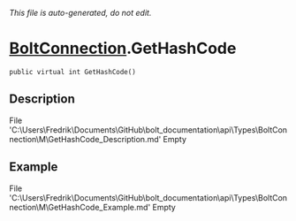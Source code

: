 *This file is auto-generated, do not edit.*

# [BoltConnection](Types/BoltConnection.md).GetHashCode
`public virtual int GetHashCode()`
## Description
File 'C:\Users\Fredrik\Documents\GitHub\bolt_documentation\api\Types\BoltConnection\M\GetHashCode_Description.md' Empty
## Example
File 'C:\Users\Fredrik\Documents\GitHub\bolt_documentation\api\Types\BoltConnection\M\GetHashCode_Example.md' Empty
